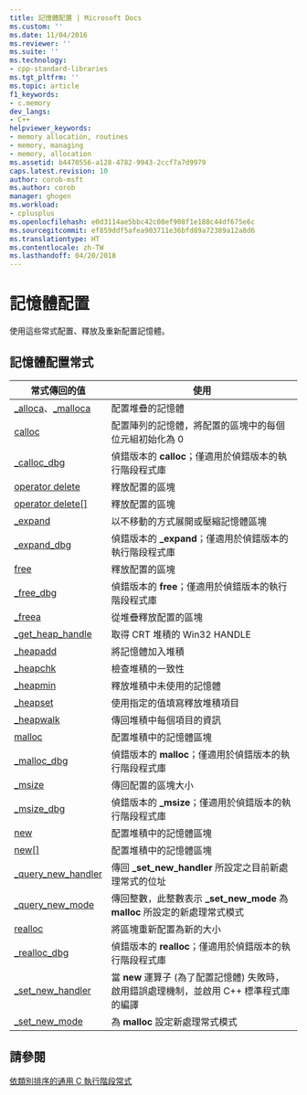 ```yaml
---
title: 記憶體配置 | Microsoft Docs
ms.custom: ''
ms.date: 11/04/2016
ms.reviewer: ''
ms.suite: ''
ms.technology:
- cpp-standard-libraries
ms.tgt_pltfrm: ''
ms.topic: article
f1_keywords:
- c.memory
dev_langs:
- C++
helpviewer_keywords:
- memory allocation, routines
- memory, managing
- memory, allocation
ms.assetid: b4470556-a128-4782-9943-2ccf7a7d9979
caps.latest.revision: 10
author: corob-msft
ms.author: corob
manager: ghogen
ms.workload:
- cplusplus
ms.openlocfilehash: e0d3114ae5bbc42c08ef908f1e188c44df675e6c
ms.sourcegitcommit: ef859ddf5afea903711e36bfd89a72389a12a8d6
ms.translationtype: HT
ms.contentlocale: zh-TW
ms.lasthandoff: 04/20/2018
---
```

# <a name="memory-allocation"></a>記憶體配置

使用這些常式配置、釋放及重新配置記憶體。

## <a name="memory-allocation-routines"></a>記憶體配置常式

|常式傳回的值|使用|
|-------------|---------|
|[_alloca](../c-runtime-library/reference/alloca.md)、[_malloca](../c-runtime-library/reference/malloca.md)|配置堆疊的記憶體|
|[calloc](../c-runtime-library/reference/calloc.md)|配置陣列的記憶體，將配置的區塊中的每個位元組初始化為 0|
|[_calloc_dbg](../c-runtime-library/reference/calloc-dbg.md)|偵錯版本的 **calloc**；僅適用於偵錯版本的執行階段程式庫|
|[operator delete](../c-runtime-library/operator-delete-crt.md)|釋放配置的區塊|
|[operator delete&#91;&#93;](../c-runtime-library/delete-operator-crt.md)|釋放配置的區塊|
|[_expand](../c-runtime-library/reference/expand.md)|以不移動的方式展開或壓縮記憶體區塊|
|[_expand_dbg](../c-runtime-library/reference/expand-dbg.md)|偵錯版本的 **_expand**；僅適用於偵錯版本的執行階段程式庫|
|[free](../c-runtime-library/reference/free.md)|釋放配置的區塊|
|[_free_dbg](../c-runtime-library/reference/free-dbg.md)|偵錯版本的 **free**；僅適用於偵錯版本的執行階段程式庫|
|[_freea](../c-runtime-library/reference/freea.md)|從堆疊釋放配置的區塊|
|[_get_heap_handle](../c-runtime-library/reference/get-heap-handle.md)|取得 CRT 堆積的 Win32 HANDLE|
|[_heapadd](../c-runtime-library/heapadd.md)|將記憶體加入堆積|
|[_heapchk](../c-runtime-library/reference/heapchk.md)|檢查堆積的一致性|
|[_heapmin](../c-runtime-library/reference/heapmin.md)|釋放堆積中未使用的記憶體|
|[_heapset](../c-runtime-library/heapset.md)|使用指定的值填寫釋放堆積項目|
|[_heapwalk](../c-runtime-library/reference/heapwalk.md)|傳回堆積中每個項目的資訊|
|[malloc](../c-runtime-library/reference/malloc.md)|配置堆積中的記憶體區塊|
|[_malloc_dbg](../c-runtime-library/reference/malloc-dbg.md)|偵錯版本的 **malloc**；僅適用於偵錯版本的執行階段程式庫|
|[_msize](../c-runtime-library/reference/msize.md)|傳回配置的區塊大小|
|[_msize_dbg](../c-runtime-library/reference/msize-dbg.md)|偵錯版本的 **_msize**；僅適用於偵錯版本的執行階段程式庫|
|[new](../c-runtime-library/operator-new-crt.md)|配置堆積中的記憶體區塊|
|[new&#91;&#93;](../c-runtime-library/new-operator-crt.md)|配置堆積中的記憶體區塊|
|[_query_new_handler](../c-runtime-library/reference/query-new-handler.md)|傳回 **_set_new_handler** 所設定之目前新處理常式的位址|
|[_query_new_mode](../c-runtime-library/reference/query-new-mode.md)|傳回整數，此整數表示 **_set_new_mode** 為 **malloc** 所設定的新處理常式模式|
|[realloc](../c-runtime-library/reference/realloc.md)|將區塊重新配置為新的大小|
|[_realloc_dbg](../c-runtime-library/reference/realloc-dbg.md)|偵錯版本的 **realloc**；僅適用於偵錯版本的執行階段程式庫|
|[_set_new_handler](../c-runtime-library/reference/set-new-handler.md)|當 **new** 運算子 (為了配置記憶體) 失敗時，啟用錯誤處理機制，並啟用 C++ 標準程式庫的編譯|
|[_set_new_mode](../c-runtime-library/reference/set-new-mode.md)|為 **malloc** 設定新處理常式模式|

## <a name="see-also"></a>請參閱

[依類別排序的通用 C 執行階段常式](../c-runtime-library/run-time-routines-by-category.md)<br/>
